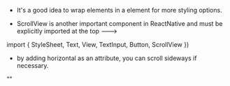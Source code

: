 - It's a good idea to wrap <Text> elements in a <View> element for more styling options.

- ScrollView is another important component in ReactNative and must be explicitly imported at the top ---> 

import { StyleSheet, Text, View, TextInput, Button, ScrollView })

- by adding horizontal as an attribute, you can scroll sideways if necessary.

"<ScrollView horizontal>"